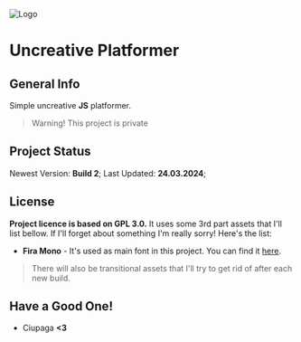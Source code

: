 ![Logo](https://cdn.discordapp.com/attachments/822928311487299687/1218312067937992884/Logo.png?ex=66073488&is=65f4bf88&hm=30a2e81bfa518bd9cf8e7ebafed526b9e042740161a5b4f92857dabebf21fb72&)

# Uncreative Platformer

## General Info
Simple uncreative **JS** platformer.
> Warning! This project is private

## Project Status
Newest Version: **Build 2**;
Last Updated: **24.03.2024**;

## License
**Project licence is based on GPL 3.0.** It uses some 3rd part assets that I'll list bellow. If I'll forget about something I'm really sorry! Here's the list:
- **Fira Mono** - It's used as main font in this project. You can find it [here](https://github.com/mozilla/Fira).

> There will also be transitional assets that I'll try to get rid of after each new build.

## Have a Good One!
- Ciupaga **<3**

